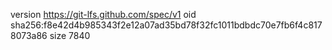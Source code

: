 version https://git-lfs.github.com/spec/v1
oid sha256:f8e42d4b985343f2e12a07ad35bd78f32fc1011bdbdc70e7fb6f4c8178073a86
size 7840
